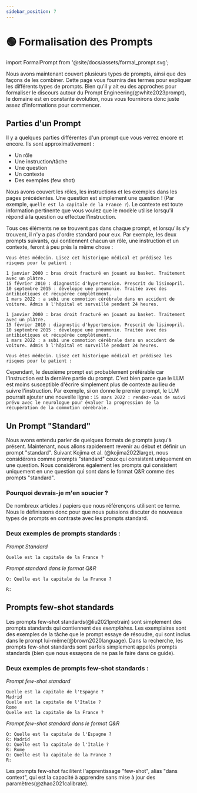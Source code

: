 ```yaml
---
sidebar_position: 7
---
```


# 🟢 Formalisation des Prompts

import FormalPrompt from '@site/docs/assets/formal_prompt.svg';

<div style={{textAlign: 'center'}}>
  <FormalPrompt style={{width:"800px",height:"300px",verticalAlign:"top"}}/>
</div>

Nous avons maintenant couvert plusieurs types de prompts, ainsi que des façons de les combiner. Cette page vous fournira des termes pour expliquer les différents types de prompts. Bien qu'il y ait eu des approches pour formaliser le discours autour du Prompt Engineering(@white2023prompt), le domaine est en constante évolution, nous vous fournirons donc juste assez d'informations pour commencer.

## Parties d'un Prompt

Il y a quelques parties différentes d'un prompt que vous verrez encore et encore. Ils sont approximativement :

- Un rôle
- Une instruction/tâche
- Une question
- Un contexte
- Des exemples (few shot)

Nous avons couvert les rôles, les instructions et les exemples dans les pages précédentes. Une question est simplement une question ! (Par exemple, `quelle est la capitale de la France ?`). Le contexte est toute information pertinente que vous voulez que le modèle utilise lorsqu'il répond à la question ou effectue l'instruction.

Tous ces éléments ne se trouvent pas dans chaque prompt, et lorsqu'ils s'y trouvent, il n'y a pas d'ordre standard pour eux. Par exemple, les deux prompts suivants, qui contiennent chacun un rôle, une instruction et un contexte, feront à peu près la même chose :

```text
Vous êtes médecin. Lisez cet historique médical et prédisez les risques pour le patient :

1 janvier 2000 : bras droit fracturé en jouant au basket. Traitement avec un plâtre.
15 février 2010 : diagnostic d'hypertension. Prescrit du lisinopril.
10 septembre 2015 : développe une pneumonie. Traitée avec des antibiotiques et récupérée complètement.
1 mars 2022 : a subi une commotion cérébrale dans un accident de voiture. Admis à l'hôpital et surveillé pendant 24 heures.
```

```text
1 janvier 2000 : bras droit fracturé en jouant au basket. Traitement avec un plâtre.
15 février 2010 : diagnostic d'hypertension. Prescrit du lisinopril.
10 septembre 2015 : développe une pneumonie. Traitée avec des antibiotiques et récupérée complètement.
1 mars 2022 : a subi une commotion cérébrale dans un accident de voiture. Admis à l'hôpital et surveillé pendant 24 heures.

Vous êtes médecin. Lisez cet historique médical et prédisez les risques pour le patient :
```

Cependant, le deuxième prompt est probablement préférable car l'instruction est la dernière partie du prompt. C'est bien parce que le LLM est moins susceptible d'écrire simplement plus de contexte au lieu de suivre l'instruction. Par exemple, si on donne le premier prompt, le LLM pourrait ajouter une nouvelle ligne : `15 mars 2022 : rendez-vous de suivi prévu avec le neurologue pour évaluer la progression de la récupération de la commotion cérébrale.`

## Un Prompt "Standard"

Nous avons entendu parler de quelques formats de prompts jusqu'à présent. Maintenant, nous allons rapidement revenir au début et définir un prompt "standard". Suivant Kojima et al. (@kojima2022large), nous considérons comme prompts "standard" ceux qui consistent uniquement en une question. Nous considérons également les prompts qui consistent uniquement en une question qui sont dans le format Q&R comme des prompts "standard".

### Pourquoi devrais-je m'en soucier ?

De nombreux articles / papiers que nous référençons utilisent ce terme. Nous le définissons donc pour que nous puissions discuter de nouveaux types de prompts en contraste avec les prompts standard.

### Deux exemples de prompts standards :

_Prompt Standard_

```
Quelle est la capitale de la France ?
```

_Prompt standard dans le format Q&R_

```
Q: Quelle est la capitale de la France ?

R:
```

## Prompts few-shot standards

Les prompts few-shot standards(@liu2021pretrain) sont simplement des prompts standards qui contiennent des _exemplaires_. Les exemplaires sont des exemples de la tâche que le prompt essaye de résoudre, qui sont inclus dans le prompt lui-même(@brown2020language). Dans la recherche, les prompts few-shot standards sont parfois simplement appelés prompts standards (bien que nous essayons de ne pas le faire dans ce guide).

### Deux exemples de prompts few-shot standards :

_Prompt few-shot standard_

```
Quelle est la capitale de l'Espagne ?
Madrid
Quelle est la capitale de l'Italie ?
Rome
Quelle est la capitale de la France ?
```

_Prompt few-shot standard dans le format Q&R_

```
Q: Quelle est la capitale de l'Espagne ?
R: Madrid
Q: Quelle est la capitale de l'Italie ?
R: Rome
Q: Quelle est la capitale de la France ?
R:
```

Les prompts few-shot facilitent l'apprentissage "few-shot", alias "dans context", qui est la capacité à apprendre sans mise à jour des paramètres(@zhao2021calibrate).

